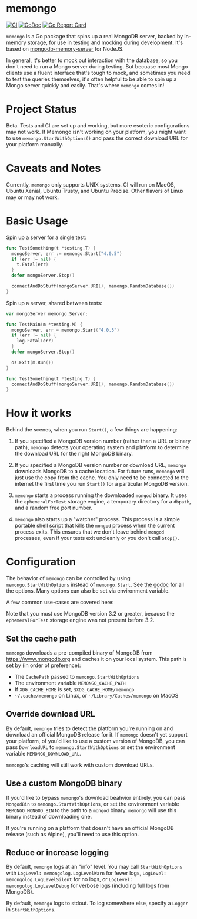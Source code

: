 # memongo

[![CI](https://github.com/benweissmann/memongo/workflows/Go/badge.svg)](https://github.com/benweissmann/memongo/actions?workflow=Go) [![GoDoc](https://godoc.org/github.com/benweissmann/memongo?status.svg)](https://godoc.org/github.com/benweissmann/memongo) [![Go Report Card](https://goreportcard.com/badge/github.com/benweissmann/memongo)](https://goreportcard.com/report/github.com/benweissmann/memongo)

`memongo` is a Go package that spins up a real MongoDB server, backed by in-memory
storage, for use in testing and mocking during development. It's based on
[mongodb-memory-server](https://github.com/nodkz/mongodb-memory-server) for
NodeJS.

In general, it's better to mock out interaction with the database, so you don't
need to run a Mongo server during testing. But becuase most Mongo clients use
a fluent interface that's tough to mock, and sometimes you need to test the
queries themselves, it's often helpful to be able to spin up a Mongo server
quickly and easily. That's where `memongo` comes in!

# Project Status

Beta. Tests and CI are set up and working, but more esoteric configurations may not work. If Memongo isn't working on your platform, you might want to use `memongo.StartWithOptions()` and pass the correct download URL for your platform manually.

# Caveats and Notes

Currently, `memongo` only supports UNIX systems. CI will run on MacOS, Ubuntu Xenial, Ubuntu Trusty, and Ubuntu Precise. Other flavors of Linux may or may not work.

# Basic Usage

Spin up a server for a single test:

```go
func TestSomething(t *testing.T) {
  mongoServer, err := memongo.Start("4.0.5")
  if (err != nil) {
    t.Fatal(err)
  }
  defer mongoServer.Stop()

  connectAndDoStuff(mongoServer.URI(), memongo.RandomDatabase())
}
```

Spin up a server, shared between tests:

```go
var mongoServer memongo.Server;

func TestMain(m *testing.M) {
  mongoServer, err = memongo.Start("4.0.5")
  if (err != nil) {
    log.Fatal(err)
  }
  defer mongoServer.Stop()

  os.Exit(m.Run())
}

func TestSomething(t *testing.T) {
  connectAndDoStuff(mongoServer.URI(), memongo.RandomDatabase())
}
```

# How it works

Behind the scenes, when you run `Start()`, a few things are happening:

1. If you specified a MongoDB version number (rather than a URL or binary path),
   `memongo` detects your operating system and platform to determine the
   download URL for the right MongoDB binary.

2. If you specified a MongoDB version number or download URL, `memongo`
   downloads MongoDB to a cache location. For future runs, `memongo` will just
   use the copy from the cache. You only need to be connected to the internet
   the first time you run `Start()` for a particular MongoDB version.

3. `memongo` starts a process running the downloaded `mongod` binary. It uses
   the `ephemeralForTest` storage engine, a temporary directory for a `dbpath`,
   and a random free port number.

4. `memongo` also starts up a "watcher" process. This process is a simple
   portable shell script that kills the `mongod` process when the current
   process exits. This ensures that we don't leave behind `mongod` processes,
   even if your tests exit uncleanly or you don't call `Stop()`.

# Configuration

The behavior of `memongo` can be controlled by using
`memongo.StartWithOptions` instead of `memongo.Start`. See
[the godoc](https://godoc.org/github.com/benweissmann/memongo) for all the options. Many options can also be set via environment variable.

A few common use-cases are covered here:

Note that you must use MongoDB version 3.2 or greater, because the `ephemeralForTest` storage engine was not present before 3.2.

## Set the cache path

`memongo` downloads a pre-compiled binary of MongoDB from https://www.mongodb.org and caches it on your local system. This path is set by (in order of preference):

- The `CachePath` passed to `memongo.StartWithOptions`
- The environment variable `MEMONGO_CACHE_PATH`
- If `XDG_CACHE_HOME` is set, `$XDG_CACHE_HOME/memongo`
- `~/.cache/memongo` on Linux, or `~/Library/Caches/memongo` on MacOS

## Override download URL

By default, `memongo` tries to detect the platform you're running on and download an official MongoDB release for it. If `memongo` doesn't yet support your platform, of you'd like to use a custom version of MongoDB, you can pass `DownloadURL` to `memongo.StartWithOptions` or set the environment variable `MEMONGO_DOWNLOAD_URL`.

`memongo`'s caching will still work with custom download URLs.

## Use a custom MongoDB binary

If you'd like to bypass `memongo`'s download beahvior entirely, you can pass `MongodBin` to `memongo.StartWithOptions`, or set the environment variable `MEMONGO_MONGOD_BIN` to the path to a `mongod` binary. `memongo` will use this binary instead of downloading one.

If you're running on a platform that doesn't have an official MongoDB release (such as Alpine), you'll need to use this option.

## Reduce or increase logging

By default, `memongo` logs at an "info" level. You may call `StartWithOptions` with `LogLevel: memongolog.LogLevelWarn` for fewer logs, `LogLevel: memongolog.LogLevelSilent` for no logs, or `LogLevel: memongolog.LogLevelDebug` for verbose logs (including full logs from MongoDB).

By default, `memongo` logs to stdout. To log somewhere else, specify a `Logger` in `StartWithOptions`.
